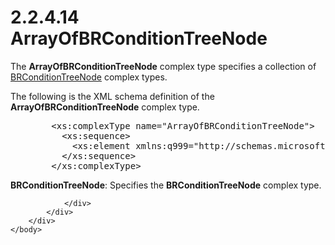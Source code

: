 <html dir="LTR" xmlns:mshelp="http://msdn.microsoft.com/mshelp" xmlns:ddue="http://ddue.schemas.microsoft.com/authoring/2003/5" xmlns:xlink="http://www.w3.org/1999/xlink" xmlns:tool="http://www.microsoft.com/tooltip">
    <head>
        <meta http-equiv="Content-Type" content="text/html; CHARSET=utf-8"></meta>
        <meta name="save" content="history"></meta>
        <title>2.2.4.14 ArrayOfBRConditionTreeNode</title>
        <xml>
            <mshelp:toctitle title="2.2.4.14 ArrayOfBRConditionTreeNode"></mshelp:toctitle>
            <mshelp:rltitle title="[MS-SSMDSWS-15]: ArrayOfBRConditionTreeNode"></mshelp:rltitle>
            <mshelp:keyword index="A" term="54c1a0d3-46e6-45ca-9240-160cae8de817"></mshelp:keyword>
            <mshelp:attr name="DCSext.ContentType" value="open specification"></mshelp:attr>
            <mshelp:attr name="AssetID" value="54c1a0d3-46e6-45ca-9240-160cae8de817"></mshelp:attr>
            <mshelp:attr name="TopicType" value="kbRef"></mshelp:attr>
            <mshelp:attr name="DCSext.Title" value="[MS-SSMDSWS-15]: ArrayOfBRConditionTreeNode" />
        </xml>
    </head>
    <body>
        <div id="header">
            <h1 class="heading">2.2.4.14 ArrayOfBRConditionTreeNode</h1>
        </div>
        <div id="mainSection">
            <div id="mainBody">
                <div id="allHistory" class="saveHistory"></div>
                <div id="sectionSection0" class="section" name="collapseableSection">
                    

<p>The <b>ArrayOfBRConditionTreeNode</b> complex type specifies
a collection of <a href="671262a8-295e-4285-96f5-ae1531d78deb.md">BRConditionTreeNode</a>
complex types.</p>

<p>The following is the XML schema definition of the <b>ArrayOfBRConditionTreeNode</b>
complex type.</p>

<dl>
<dd>
<div><pre>   &lt;xs:complexType name=&quot;ArrayOfBRConditionTreeNode&quot;&gt;
     &lt;xs:sequence&gt;
       &lt;xs:element xmlns:q999=&quot;http://schemas.microsoft.com/sqlserver/masterdataservices/2009/09&quot; minOccurs=&quot;0&quot; maxOccurs=&quot;unbounded&quot; name=&quot;BRConditionTreeNode&quot; nillable=&quot;true&quot; type=&quot;q999:BRConditionTreeNode&quot; xmlns:xs=&quot;http://www.w3.org/2001/XMLSchema&quot; /&gt;
     &lt;/xs:sequence&gt;
   &lt;/xs:complexType&gt;
</pre></div>
</dd></dl>

<p><b>BRConditionTreeNode</b>: Specifies the <b>BRConditionTreeNode</b>
complex type.</p>


                </div>
            </div>
        </div>
    </body>
</html>